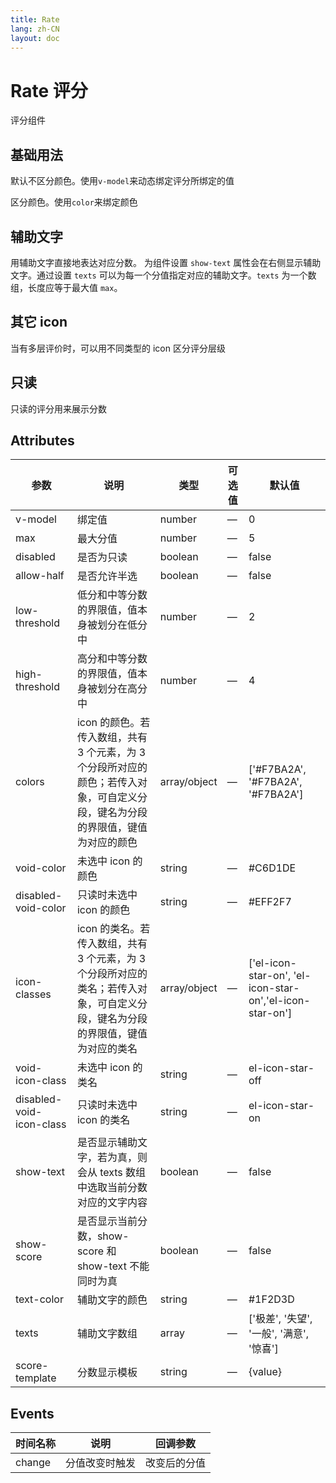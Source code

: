 ```yaml
---
title: Rate
lang: zh-CN
layout: doc
---
```


<script setup>
import BasicComp1 from "../examples/rate/01-basic1.vue";
import BasicComp2 from "../examples/rate/02-basic2.vue";
import TextComp from "../examples/rate/03-text.vue"
import IconComp from "../examples/rate/04-icon.vue"
import ReadComp from "../examples/rate/05-read.vue"
</script>

# Rate 评分
评分组件
## 基础用法
默认不区分颜色。使用`v-model`来动态绑定评分所绑定的值
<CodePreview comp-name="rate" demo-name="01" demo-type="docs">
    <BasicComp1/>
</CodePreview>

区分颜色。使用`color`来绑定颜色
<CodePreview comp-name="rate" demo-name="01-2" demo-type="docs">
    <BasicComp2/>
</CodePreview>

## 辅助文字
用辅助文字直接地表达对应分数。
为组件设置 `show-text` 属性会在右侧显示辅助文字。通过设置 `texts` 可以为每一个分值指定对应的辅助文字。`texts` 为一个数组，长度应等于最大值 `max`。
<CodePreview comp-name="rate" demo-name="02" demo-type="docs">
    <TextComp/>
</CodePreview>

## 其它 icon
当有多层评价时，可以用不同类型的 icon 区分评分层级
<CodePreview comp-name="rate" demo-name="03" demo-type="docs">
    <IconComp/>
</CodePreview>

## 只读
只读的评分用来展示分数
<CodePreview comp-name="rate" demo-name="04" demo-type="docs">
    <ReadComp/>
</CodePreview>

## Attributes
|  参数    |   说明   |  	类型    |    可选值  |    默认值  |
| ---- | ---- | ---- | ---- | ---- |
| v-model	| 绑定值	|number	 |—	 |0|
|max|	最大分值	|number|	—|	5|
|disabled	|是否为只读	|boolean|	—	|false|
|allow-half|	是否允许半选	|boolean|	—	|false|
|low-threshold	|低分和中等分数的界限值，值本身被划分在低分中|	number	|—	|2|
|high-threshold	|高分和中等分数的界限值，值本身被划分在高分中|	number|	—	|4|
|colors|	icon 的颜色。若传入数组，共有 3 个元素，为 3 个分段所对应的颜色；若传入对象，可自定义分段，键名为分段的界限值，键值为对应的颜色	|array/object	|—	|['#F7BA2A', '#F7BA2A', '#F7BA2A']|
|void-color|	未选中 icon 的颜色	|string|	—|	#C6D1DE|
|disabled-void-color	|只读时未选中 icon 的颜色|	string|	—	|#EFF2F7|
|icon-classes|	icon 的类名。若传入数组，共有 3 个元素，为 3 个分段所对应的类名；若传入对象，可自定义分段，键名为分段的界限值，键值为对应的类名|	array/object	|—	|['el-icon-star-on', 'el-icon-star-on','el-icon-star-on']|
|void-icon-class|	未选中 icon 的类名|	string|	—	|el-icon-star-off|
|disabled-void-icon-class|	只读时未选中 icon 的类名|	string|	—|	el-icon-star-on|
|show-text|	是否显示辅助文字，若为真，则会从 texts 数组中选取当前分数对应的文字内容|	boolean|	—|	false|
|show-score|	是否显示当前分数，show-score 和 show-text 不能同时为真|	boolean|	—|	false|
|text-color	|辅助文字的颜色	|string|	—|	#1F2D3D|
|texts	|辅助文字数组|	array|	—	|['极差', '失望', '一般', '满意', '惊喜']|
|score-template	|分数显示模板|	string|	—	|{value}|

## Events
|   时间名称    |   说明   |  	回调参数    |   
| ---- | ---- | ---- | 
|change	| 分值改变时触发| 	改变后的分值| 